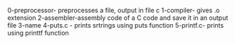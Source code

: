 0-preprocessor- preprocesses a file, output in file c
1-compiler- gives .o extension
2-assembler-assembly code of a C code and save it in an output file
3-name
4-puts.c - prints srtrings using puts function
5-printf.c- prints using printtf function
